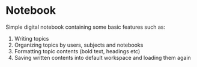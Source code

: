 # Notebook
Simple digital notebook containing some basic features such as:
1. Writing topics
2. Organizing topics by users, subjects and notebooks
3. Formatting topic contents (bold text, headings etc)
4. Saving written contents into default workspace and loading them again
